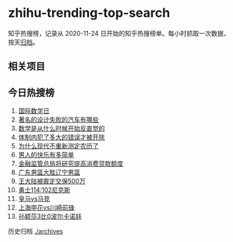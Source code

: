 # zhihu-trending-top-search

知乎热搜榜，记录从 2020-11-24
日开始的知乎热搜榜单。每小时抓取一次数据，按天[归档](./archives)。

## 相关项目

## 今日热搜榜

<!-- BEGIN -->
<!-- 最后更新时间 Fri Mar 14 2025 15:10:54 GMT+0800 (China Standard Time) -->

1. [国际数学日](https://www.zhihu.com/search?q=国际数学日)
1. [著名的设计失败的汽车有哪些](https://www.zhihu.com/search?q=著名的设计失败的汽车有哪些)
1. [数学是从什么时候开始反直觉的](https://www.zhihu.com/search?q=数学是从什么时候开始反直觉的)
1. [体制内犯了多大的错误才被开除](https://www.zhihu.com/search?q=体制内犯了多大的错误才被开除)
1. [为什么现代不重新测定农历了](https://www.zhihu.com/search?q=为什么现代不重新测定农历了)
1. [男人的快乐有多简单](https://www.zhihu.com/search?q=男人的快乐有多简单)
1. [金融监管总局将研究提高消费贷款额度](https://www.zhihu.com/search?q=金融监管总局将研究提高消费贷款额度)
1. [广东男篮大胜辽宁男篮](https://www.zhihu.com/search?q=广东男篮大胜辽宁男篮)
1. [王大陆被裁定交保500万](https://www.zhihu.com/search?q=王大陆被裁定交保500万)
1. [勇士114:102尼克斯](https://www.zhihu.com/search?q=勇士114:102尼克斯)
1. [皇马vs马竞](https://www.zhihu.com/search?q=皇马vs马竞)
1. [上海申花vs川崎前锋](https://www.zhihu.com/search?q=上海申花vs川崎前锋)
1. [孙颖莎3比0波尔卡诺娃](https://www.zhihu.com/search?q=孙颖莎3比0波尔卡诺娃)

<!-- END -->

历史归档 [./archives](./archives)

